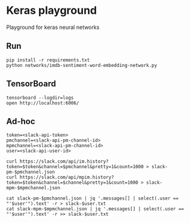# Keras playground

Playground for keras neural networks

## Run

```
pip install -r requirements.txt
python networks/imdb-sentiment-word-embedding-network.py
```

## TensorBoard

```
tensorboard --logdir=logs
open http://localhost:6006/
```

## Ad-hoc

```
token=<slack-api-token>
pmchannel=<slack-api-pm-channel-id>
mpmchannel=<slack-api-pm-channel-id>
user=<slack-api-user-id>
```

```
curl https://slack.com/api/im.history?token=$token&channel=$pmchannel&pretty=1&count=1000 > slack-pm-$pmchannel.json
curl https://slack.com/api/mpim.history?token=$token&channel=$channel&pretty=1&count=1000 > slack-mpm-$mpmchannel.json

cat slack-pm-$pmchannel.json | jq '.messages[] | select(.user == "'$user'").text' -r > slack-$user.txt
cat slack-mpm-$mpmchannel.json | jq '.messages[] | select(.user == "'$user'").text' -r >> slack-$user.txt
```
